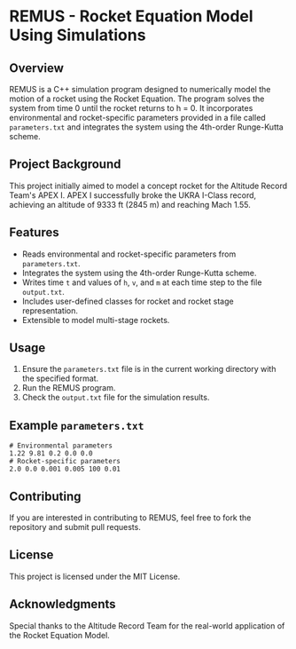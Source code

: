 # REMUS - Rocket Equation Model Using Simulations

## Overview

REMUS is a C++ simulation program designed to numerically model the motion of a rocket using the Rocket Equation. The program solves the system from time 0 until the rocket returns to h = 0. It incorporates environmental and rocket-specific parameters provided in a file called `parameters.txt` and integrates the system using the 4th-order Runge-Kutta scheme.

## Project Background

This project initially aimed to model a concept rocket for the Altitude Record Team's APEX I. APEX I successfully broke the UKRA I-Class record, achieving an altitude of 9333 ft (2845 m) and reaching Mach 1.55.

## Features

- Reads environmental and rocket-specific parameters from `parameters.txt`.
- Integrates the system using the 4th-order Runge-Kutta scheme.
- Writes time `t` and values of `h`, `v`, and `m` at each time step to the file `output.txt`.
- Includes user-defined classes for rocket and rocket stage representation.
- Extensible to model multi-stage rockets.

## Usage

1. Ensure the `parameters.txt` file is in the current working directory with the specified format.
2. Run the REMUS program.
3. Check the `output.txt` file for the simulation results.

## Example `parameters.txt`

```plaintext
# Environmental parameters
1.22 9.81 0.2 0.0 0.0
# Rocket-specific parameters
2.0 0.0 0.001 0.005 100 0.01
```

## Contributing

If you are interested in contributing to REMUS, feel free to fork the repository and submit pull requests.

## License

This project is licensed under the MIT License.

## Acknowledgments

Special thanks to the Altitude Record Team for the real-world application of the Rocket Equation Model.

